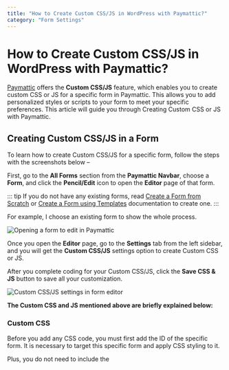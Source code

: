```yaml
---
title: "How to Create Custom CSS/JS in WordPress with Paymattic?"
category: "Form Settings"
---
```


# How to Create Custom CSS/JS in WordPress with Paymattic?

[Paymattic](https://paymattic.com/) offers the **Custom CSS/JS** feature, which enables you to create custom CSS or JS for a specific form in Paymattic. This allows you to add personalized styles or scripts to your form to meet your specific preferences. This article will guide you through Creating Custom CSS or JS with Paymattic.

## Creating Custom CSS/JS in a Form

To learn how to create Custom CSS/JS for a specific form, follow the steps with the screenshots below –

First, go to the **All Forms** section from the **Paymattic Navbar**, choose a **Form**, and click the **Pencil/Edit** icon to open the **Editor** page of that form.

::: tip
If you do not have any existing forms, read [Create a Form from Scratch](../form-editor/how-to-create-a-form-from-scratch-with-paymattic.md) or [Create a Form using Templates](../form-editor/simple-form-templates.md) documentation to create one.
:::

For example, I choose an existing form to show the whole process.

![Opening a form to edit in Paymattic](/images/form-settings/how-to-create-custom-css-js-in-wordpress-with-paymattic/1.-Open-desired-form-5-scaled.webp)

Once you open the **Editor** page, go to the **Settings** tab from the left sidebar, and you will get the **Custom CSS/JS** settings option to create Custom CSS or JS.

After you complete coding for your Custom CSS/JS, click the **Save CSS & JS** button to save all your customization.

![Custom CSS/JS settings in form editor](/images/form-settings/how-to-create-custom-css-js-in-wordpress-with-paymattic/2.-Settings-tab-and-Custom-CSSJS-option-scaled.webp)

**The Custom CSS and JS mentioned above are briefly explained below:**

### Custom CSS

Before you add any CSS code, you must first add the ID of the specific form. It is necessary to target this specific form and apply CSS styling to it.

Plus, you do not need to include the **<style>/<style>** tag in the Custom CSS panel.

### Custom Javascript (JS)

You can write javascript or jQuery in the custom JS panel. Your additional JS code will run after the form is initialized.

You do not need to include the **<script> </script>** tag in the Custom JS panel.

::: warning
Please write valid **JavaScript** code. Invalid JS code may break the Form. You can use the JavaScript variable **$form** to define the JavaScript DOM object of the form.
:::

This is the simple process of adding Custom CSS/JS to any Paymattic Forms!
If you have any further questions, concerns, or suggestions, please do not hesitate to contact our [@support team](https://wpmanageninja.com/support-tickets/). Thank you.